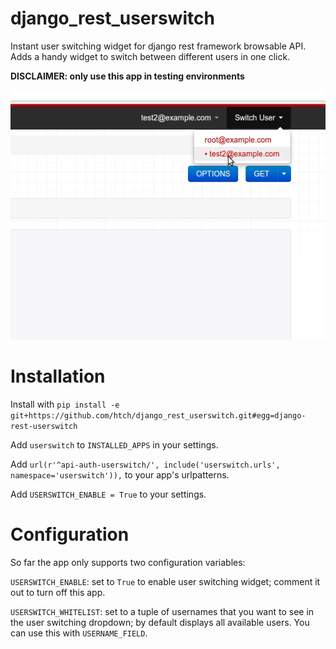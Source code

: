 django_rest_userswitch
======================

Instant user switching widget for django rest framework browsable API. Adds a handy widget to switch between different users in one click.

**DISCLAIMER: only use this app in testing environments**

![screenshot](https://raw.githubusercontent.com/htch/django_rest_userswitch/master/screenshot.png)

Installation
============

Install with `pip install -e git+https://github.com/htch/django_rest_userswitch.git#egg=django-rest-userswitch`

Add `userswitch` to `INSTALLED_APPS` in your settings.

Add `url(r'^api-auth-userswitch/', include('userswitch.urls', namespace='userswitch')),` to your app's urlpatterns.

Add `USERSWITCH_ENABLE = True` to your settings.


Configuration
=============

So far the app only supports two configuration variables:

`USERSWITCH_ENABLE`: set to `True` to enable user switching widget; comment it out to turn off this app.

`USERSWITCH_WHITELIST`: set to a tuple of usernames that you want to see in the user switching dropdown; by default displays all available users. You can use this with `USERNAME_FIELD`.